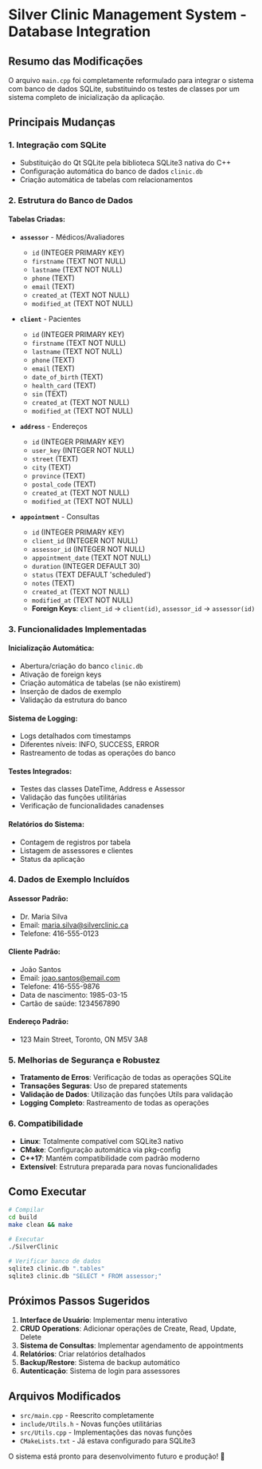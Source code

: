 # Silver Clinic Management System - Database Integration

## Resumo das Modificações

O arquivo `main.cpp` foi completamente reformulado para integrar o sistema com banco de dados SQLite, substituindo os testes de classes por um sistema completo de inicialização da aplicação.

## Principais Mudanças

### 1. **Integração com SQLite**
- Substituição do Qt SQLite pela biblioteca SQLite3 nativa do C++
- Configuração automática do banco de dados `clinic.db`
- Criação automática de tabelas com relacionamentos

### 2. **Estrutura do Banco de Dados**

#### Tabelas Criadas:
- **`assessor`** - Médicos/Avaliadores
  - `id` (INTEGER PRIMARY KEY)
  - `firstname` (TEXT NOT NULL)
  - `lastname` (TEXT NOT NULL)
  - `phone` (TEXT)
  - `email` (TEXT)
  - `created_at` (TEXT NOT NULL)
  - `modified_at` (TEXT NOT NULL)

- **`client`** - Pacientes
  - `id` (INTEGER PRIMARY KEY)
  - `firstname` (TEXT NOT NULL)
  - `lastname` (TEXT NOT NULL)
  - `phone` (TEXT)
  - `email` (TEXT)
  - `date_of_birth` (TEXT)
  - `health_card` (TEXT)
  - `sin` (TEXT)
  - `created_at` (TEXT NOT NULL)
  - `modified_at` (TEXT NOT NULL)

- **`address`** - Endereços
  - `id` (INTEGER PRIMARY KEY)
  - `user_key` (INTEGER NOT NULL)
  - `street` (TEXT)
  - `city` (TEXT)
  - `province` (TEXT)
  - `postal_code` (TEXT)
  - `created_at` (TEXT NOT NULL)
  - `modified_at` (TEXT NOT NULL)

- **`appointment`** - Consultas
  - `id` (INTEGER PRIMARY KEY)
  - `client_id` (INTEGER NOT NULL)
  - `assessor_id` (INTEGER NOT NULL)
  - `appointment_date` (TEXT NOT NULL)
  - `duration` (INTEGER DEFAULT 30)
  - `status` (TEXT DEFAULT 'scheduled')
  - `notes` (TEXT)
  - `created_at` (TEXT NOT NULL)
  - `modified_at` (TEXT NOT NULL)
  - **Foreign Keys**: `client_id` → `client(id)`, `assessor_id` → `assessor(id)`

### 3. **Funcionalidades Implementadas**

#### **Inicialização Automática:**
- Abertura/criação do banco `clinic.db`
- Ativação de foreign keys
- Criação automática de tabelas (se não existirem)
- Inserção de dados de exemplo
- Validação da estrutura do banco

#### **Sistema de Logging:**
- Logs detalhados com timestamps
- Diferentes níveis: INFO, SUCCESS, ERROR
- Rastreamento de todas as operações do banco

#### **Testes Integrados:**
- Testes das classes DateTime, Address e Assessor
- Validação das funções utilitárias
- Verificação de funcionalidades canadenses

#### **Relatórios do Sistema:**
- Contagem de registros por tabela
- Listagem de assessores e clientes
- Status da aplicação

### 4. **Dados de Exemplo Incluídos**

#### **Assessor Padrão:**
- Dr. Maria Silva
- Email: maria.silva@silverclinic.ca
- Telefone: 416-555-0123

#### **Cliente Padrão:**
- João Santos
- Email: joao.santos@email.com
- Telefone: 416-555-9876
- Data de nascimento: 1985-03-15
- Cartão de saúde: 1234567890

#### **Endereço Padrão:**
- 123 Main Street, Toronto, ON M5V 3A8

### 5. **Melhorias de Segurança e Robustez**

- **Tratamento de Erros**: Verificação de todas as operações SQLite
- **Transações Seguras**: Uso de prepared statements
- **Validação de Dados**: Utilização das funções Utils para validação
- **Logging Completo**: Rastreamento de todas as operações

### 6. **Compatibilidade**

- **Linux**: Totalmente compatível com SQLite3 nativo
- **CMake**: Configuração automática via pkg-config
- **C++17**: Mantém compatibilidade com padrão moderno
- **Extensível**: Estrutura preparada para novas funcionalidades

## Como Executar

```bash
# Compilar
cd build
make clean && make

# Executar
./SilverClinic

# Verificar banco de dados
sqlite3 clinic.db ".tables"
sqlite3 clinic.db "SELECT * FROM assessor;"
```

## Próximos Passos Sugeridos

1. **Interface de Usuário**: Implementar menu interativo
2. **CRUD Operations**: Adicionar operações de Create, Read, Update, Delete
3. **Sistema de Consultas**: Implementar agendamento de appointments
4. **Relatórios**: Criar relatórios detalhados
5. **Backup/Restore**: Sistema de backup automático
6. **Autenticação**: Sistema de login para assessores

## Arquivos Modificados

- `src/main.cpp` - Reescrito completamente
- `include/Utils.h` - Novas funções utilitárias
- `src/Utils.cpp` - Implementações das novas funções
- `CMakeLists.txt` - Já estava configurado para SQLite3

O sistema está pronto para desenvolvimento futuro e produção! 🚀
